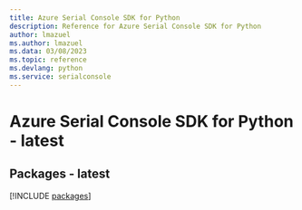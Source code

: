 ```yaml
---
title: Azure Serial Console SDK for Python
description: Reference for Azure Serial Console SDK for Python
author: lmazuel
ms.author: lmazuel
ms.data: 03/08/2023
ms.topic: reference
ms.devlang: python
ms.service: serialconsole
---
```

# Azure Serial Console SDK for Python - latest
## Packages - latest
[!INCLUDE [packages](serial-console-index.md)]